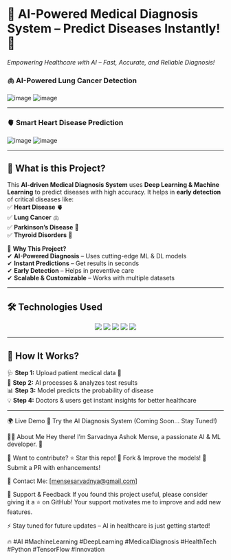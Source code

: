 # 🏥 AI-Powered Medical Diagnosis System – Predict Diseases Instantly! 🚀  
*Empowering Healthcare with AI – Fast, Accurate, and Reliable Diagnosis!*  

<h3><b>🫁 AI-Powered Lung Cancer Detection </b></h3>

  ![image](https://github.com/user-attachments/assets/fffdff70-d276-4402-bdf4-b3c23370c530)
  ![image](https://github.com/user-attachments/assets/8692c70d-23e4-45c8-8f80-89074b4f5875)

<hr>
<h3><b>🫀 Smart Heart Disease Prediction</b></h3>

  ![image](https://github.com/user-attachments/assets/d1e718c8-46e4-4e67-b25b-413461de334e)
  ![image](https://github.com/user-attachments/assets/43a7bd2e-ade4-45f6-88e4-3ee28e44406e)
  

---

## 🌟 What is this Project?  

This **AI-driven Medical Diagnosis System** uses **Deep Learning & Machine Learning** to predict diseases with high accuracy. It helps in **early detection** of critical diseases like:  
✅ **Heart Disease** 🫀  
✅ **Lung Cancer** 🫁  
✅ **Parkinson’s Disease** 🧠  
✅ **Thyroid Disorders** 🦋  

🔹 **Why This Project?**  
✔ **AI-Powered Diagnosis** – Uses cutting-edge ML & DL models  
✔ **Instant Predictions** – Get results in seconds  
✔ **Early Detection** – Helps in preventive care  
✔ **Scalable & Customizable** – Works with multiple datasets  

---

## 🛠️ Technologies Used  

<p align="center">
  <img src="https://img.shields.io/badge/Python-3776AB?style=for-the-badge&logo=python&logoColor=white">
  <img src="https://img.shields.io/badge/TensorFlow-FF6F00?style=for-the-badge&logo=tensorflow&logoColor=white">
  <img src="https://img.shields.io/badge/Keras-D00000?style=for-the-badge&logo=keras&logoColor=white">
  <img src="https://img.shields.io/badge/Scikit_Learn-F7931E?style=for-the-badge&logo=scikitlearn&logoColor=white">
  <img src="https://img.shields.io/badge/Streamlit-FF4B4B?style=for-the-badge&logo=streamlit&logoColor=white">
</p>  

---

## 🚀 How It Works?  
🩺 **Step 1:** Upload patient medical data 📂  
🧠 **Step 2:** AI processes & analyzes test results  
📊 **Step 3:** Model predicts the probability of disease  
💡 **Step 4:** Doctors & users get instant insights for better healthcare  

---

🌍 Live Demo
🔗 Try the AI Diagnosis System (Coming Soon... Stay Tuned!)

👩‍💻 About Me
Hey there! I’m Sarvadnya Ashok Mense, a passionate AI & ML developer. 🚀

📌 Want to contribute?
⭐ Star this repo!
🍴 Fork & Improve the models!
🚀 Submit a PR with enhancements!

📧 Contact Me: [mensesarvadnya@gmail.com]

🚀 Support & Feedback
If you found this project useful, please consider giving it a ⭐ on GitHub!
Your support motivates me to improve and add new features.

⚡ Stay tuned for future updates – AI in healthcare is just getting started!

🔥 #AI #MachineLearning #DeepLearning #MedicalDiagnosis #HealthTech #Python #TensorFlow #Innovation
